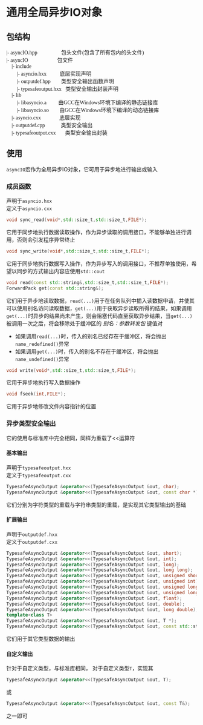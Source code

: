 # 通用全局异步IO对象
## 包结构
<pre style="font-family:'Cascadia Code'">
|- asyncIO.hpp                  包头文件(包含了所有包内的头文件)
|- asyncIO                      包文件
    |- include
        |- asyncio.hxx          底层实现声明
        |- outputdef.hpp        类型安全输出函数声明
        |- typesafeoutput.hxx   类型安全输出封装声明
    |- lib
        |- libasyncio.a         由GCC在Windows环境下编译的静态链接库
        |- libasyncio.so        由GCC在Windows环境下编译的动态链接库
    |- asyncio.cxx              底层实现
    |- outputdef.cpp            类型安全输出
    |- typesafeoutput.cxx       类型安全输出封装
</pre>

## 使用
```asyncIO```宏作为全局异步IO对象，它可用于异步地进行输出或输入

### 成员函数
声明于```asyncio.hxx```  
定义于```asyncio.cxx```  

```C++
void sync_read(void*,std::size_t,std::size_t,FILE*);
```
它用于同步地执行数据读取操作，作为异步读取的调用接口，不能够单独进行调用，否则会引发程序异常终止
```C++
void sync_write(void*,std::size_t,std::size_t,FILE*);
```
它用于同步地执行数据写入操作，作为异步写入的调用接口，不推荐单独使用，希望以同步的方式输出内容应使用```std::cout```
```C++
void read(const std::string&,std::size_t,std::size_t,FILE*);
ForwardPack get(const std::string&);
```
它们用于异步地读取数据，```read(...)```用于在任务队列中插入读数据申请，并使其可以使用别名访问读取数据，```get(...)```用于获取异步读取所得的结果，如果调用```get(...)```时异步的结果尚未产生，则会阻塞代码直至获取异步结果，当```get(...)```被调用一次之后，将会移除处于缓冲区的 *别名：参数转发包* 键值对  
+ 如果调用```read(...)```时，传入的别名已经存在于缓冲区，将会抛出```name_redefined()```异常  
+ 如果调用```get(...)```时，传入的别名不存在于缓冲区，将会抛出```name_undefined()```异常  

```C++
void write(void*,std::size_t,std::size_t,FILE*);
```
它用于异步地执行写入数据操作
```C++
void fseek(int,FILE*);
```
它用于异步地修改文件内容指针的位置

### 异步类型安全输出
它的使用与标准库中完全相同，同样为重载了<<运算符
#### 基本输出
声明于```typesafeoutput.hxx```  
定义于```typesafeoutput.cxx```  
```C++
TypesafeAsyncOutput &operator<<(TypesafeAsyncOutput &out, char);
TypesafeAsyncOutput &operator<<(TypesafeAsyncOutput &out, const char *);
```
它们分别为字符类型的重载与字符串类型的重载，是实现其它类型输出的基础

#### 扩展输出
声明于```outputdef.hxx```  
定义于```outputdef.cxx```  
```C++
TypesafeAsyncOutput &operator<<(TypesafeAsyncOutput &out, short);
TypesafeAsyncOutput &operator<<(TypesafeAsyncOutput &out, int);
TypesafeAsyncOutput &operator<<(TypesafeAsyncOutput &out, long);
TypesafeAsyncOutput &operator<<(TypesafeAsyncOutput &out, long long);
TypesafeAsyncOutput &operator<<(TypesafeAsyncOutput &out, unsigned short);
TypesafeAsyncOutput &operator<<(TypesafeAsyncOutput &out, unsigned int);
TypesafeAsyncOutput &operator<<(TypesafeAsyncOutput &out, unsigned long);
TypesafeAsyncOutput &operator<<(TypesafeAsyncOutput &out, unsigned long long);
TypesafeAsyncOutput &operator<<(TypesafeAsyncOutput &out, float);
TypesafeAsyncOutput &operator<<(TypesafeAsyncOutput &out, double);
TypesafeAsyncOutput &operator<<(TypesafeAsyncOutput &out, long double);
template<class T>
TypesafeAsyncOutput &operator<<(TypesafeAsyncOutput &out, T *);
TypesafeAsyncOutput &operator<<(TypesafeAsyncOutput &out, const std::string&);
```
它们用于其它类型数据的输出
#### 自定义输出
针对于自定义类型，与标准库相同，
对于自定义类型```T```，实现其
```C++
TypesafeAsyncOutput &operator<<(TypesafeAsyncOutput &out, T);
```
或
```C++
TypesafeAsyncOutput &operator<<(TypesafeAsyncOutput &out, const T&);
```
之一即可